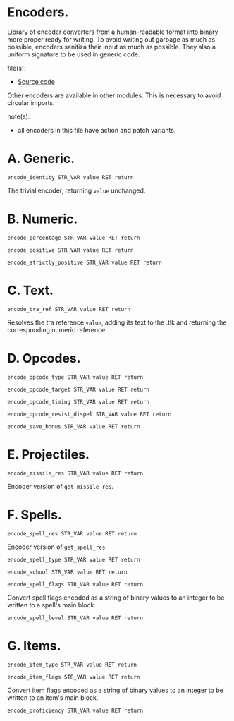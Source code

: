 # Encoders.

Library of encoder converters from a human-readable format into binary more proper ready for writing. To avoid writing out garbage as much as possible, encoders sanitiza their input as much as possible. They also a uniform signature to be used in generic code.

file(s):

* [Source code](../../../internal/encoders.tpa)

Other encoders are available in other modules. This is necessary to avoid circular imports.

note(s):
* all encoders in this file have action and patch variants.

# A. Generic.

`encode_identity STR_VAR value RET return`

The trivial encoder, returning `value` unchanged.

# B. Numeric.

`encode_percentage STR_VAR value RET return`

`encode_positive STR_VAR value RET return`

`encode_strictly_positive STR_VAR value RET return`

# C. Text.

`encode_tra_ref STR_VAR value RET return`

Resolves the tra reference `value`, adding its text to the .tlk and returning the corresponding numeric reference.

# D. Opcodes.

`encode_opcode_type STR_VAR value RET return`

`encode_opcode_target STR_VAR value RET return`

`encode_opcode_timing STR_VAR value RET return`

`encode_opcode_resist_dispel STR_VAR value RET return`

`encode_save_bonus STR_VAR value RET return`

# E. Projectiles.

`encode_missile_res STR_VAR value RET return`

Encoder version of `get_missile_res`.

# F. Spells.

`encode_spell_res STR_VAR value RET return`

Encoder version of `get_spell_res`.

`encode_spell_type STR_VAR value RET return`

`encode_school STR_VAR value RET return`

`encode_spell_flags STR_VAR value RET return`

Convert spell flags encoded as a string of binary values to an integer to be written to a spell's main block.

`encode_spell_level STR_VAR value RET return`

# G. Items.

`encode_item_type STR_VAR value RET return`

`encode_item_flags STR_VAR value RET return`

Convert item flags encoded as a string of binary values to an integer to be written to an item's main block.

`encode_proficiency STR_VAR value RET return`
